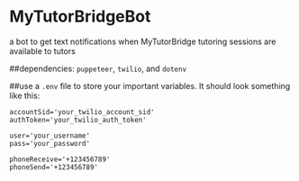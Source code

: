 # MyTutorBridgeBot
a bot to get text notifications when MyTutorBridge tutoring sessions are available to tutors

##dependencies:
`puppeteer`, `twilio`, and `dotenv`

##use a `.env` file to store your important variables. It should look something like this:
```
accountSid='your_twilio_account_sid'
authToken='your_twilio_auth_token'

user='your_username'
pass='your_password'

phoneReceive='+123456789'
phoneSend='+123456789'
```
